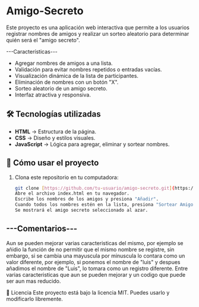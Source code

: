 # Amigo-Secreto
Este proyecto es una aplicación web interactiva que permite a los usuarios registrar nombres de amigos y realizar un sorteo aleatorio para determinar quién será el "amigo secreto".  

---Características---
- Agregar nombres de amigos a una lista.
- Validación para evitar nombres repetidos o entradas vacías.
- Visualización dinámica de la lista de participantes.
- Eliminación de nombres con un botón "X".
- Sorteo aleatorio de un amigo secreto.
- Interfaz atractiva y responsiva.

## 🛠️ **Tecnologías utilizadas**
- **HTML** → Estructura de la página.
- **CSS** → Diseño y estilos visuales.
- **JavaScript** → Lógica para agregar, eliminar y sortear nombres.

## 📜 **Cómo usar el proyecto**
1. Clona este repositorio en tu computadora:  
   ```bash
   git clone [https://github.com/tu-usuario/amigo-secreto.git](https://github.com/LuisJavier-AguilarLopez/Amigo-Secreto/tree/main/challenge-amigo-secreto_esp-main)
   Abre el archivo index.html en tu navegador.
   Escribe los nombres de los amigos y presiona "Añadir".
   Cuando todos los nombres estén en la lista, presiona "Sortear Amigo".
   Se mostrará el amigo secreto seleccionado al azar.

## **---Comentarios---**
Aun se pueden mejorar varias caracteristicas del mismo, por ejemplo se añidio la función de no permitir que el mismo nombre se registre, sin embargo, si se cambia una mayuscula por minuscula lo contara como un valor diferente, por ejemplo, si ponemos el nombre de "luis" y despues añadimos el nombre de "Luis", lo tomara como un registro diferente.
Entre varias caracteristicas que aun se pueden mejorar y un codigo que puede ser aun mas reducido.

📄 Licencia
Este proyecto está bajo la licencia MIT. Puedes usarlo y modificarlo libremente.



   
